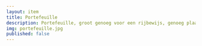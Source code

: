 ```yaml
--- 
layout: item
title: Portefeuille
description: Portefeuille, groot genoeg voor een rijbewijs, genoeg plaats voor kaartjes, enkel flapjes vanuit het midden.
img: portefeuille.jpg
published: false
---
```

